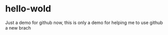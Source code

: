 # hello-wold
Just a demo for github
now, this is only a demo for helping me to use github
a new brach
